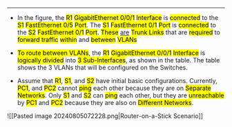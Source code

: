 
---
- In the figure, the <mark class="hltr-cyan">R1</mark> <mark class="hltr-green">GigabitEthernet 0/0/1</mark> <mark class="hltr-yellow">Interface</mark> is <mark class="hltr-pink">connected</mark> to the <mark class="hltr-cyan">S1</mark> <mark class="hltr-green">FastEthernet 0/5</mark> <mark class="hltr-yellow">Port</mark>.
  The <mark class="hltr-cyan">S1</mark> <mark class="hltr-green">FastEthernet 0/1</mark> <mark class="hltr-yellow">Port</mark> is <mark class="hltr-pink">connected</mark> to the <mark class="hltr-cyan">S2</mark> <mark class="hltr-green">FastEthernet 0/1</mark> <mark class="hltr-yellow">Port</mark>.
  <mark class="hltr-red">These</mark> <u>are</u> <mark class="hltr-cyan">Trunk Links</mark> that are <mark class="hltr-green">required</mark> to <mark class="hltr-yellow">forward traffic</mark> <mark class="hltr-orange">within</mark> and <mark class="hltr-orange">between</mark> <mark class="hltr-pink">VLANs</mark>
  
- <mark class="hltr-red">To route between VLANs</mark>, the <mark class="hltr-cyan">R1</mark> <mark class="hltr-green">GigabitEthernet 0/0/1</mark> <mark class="hltr-yellow">Interface</mark> is <mark class="hltr-pink">logically divided</mark> into <mark class="hltr-orange">3 Sub-Interfaces</mark>, 
  as shown in the table.
  The table shows the 3 VLANs that will be configured on the Switches.
  
- Assume that <mark class="hltr-cyan">R1</mark>, <mark class="hltr-cyan">S1</mark>, and <mark class="hltr-cyan">S2</mark> have initial basic configurations.
  Currently, <mark class="hltr-green">PC1</mark>, and <mark class="hltr-green">PC2</mark> cannot <mark class="hltr-red">ping</mark> each other because they are on <mark class="hltr-yellow">Separate Networks</mark>.
  Only <mark class="hltr-cyan">S1</mark> and <mark class="hltr-cyan">S2</mark> can <mark class="hltr-red">ping</mark> each other, but they are <mark class="hltr-pink">unreachable</mark> by <mark class="hltr-green">PC1</mark> and <mark class="hltr-green">PC2</mark> because they are also on <mark class="hltr-yellow">Different Networks</mark>.

![[Pasted image 20240805072228.png|Router-on-a-Stick Scenario]]